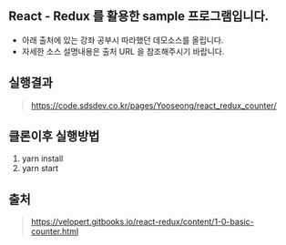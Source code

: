 ## React - Redux 를 활용한 sample 프로그램입니다. 
- 아래 출처에 있는 강좌 공부시 따라했던 데모소스를 올립니다. 
- 자세한 소스 설명내용은 출처 URL 을 참조해주시기 바랍니다. 

## 실행결과
> https://code.sdsdev.co.kr/pages/Yooseong/react_redux_counter/

## 클론이후 실행방법
1) yarn install
2) yarn start

## 출처
> https://velopert.gitbooks.io/react-redux/content/1-0-basic-counter.html


